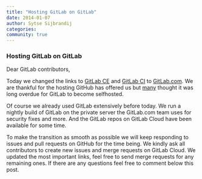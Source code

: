 ```yaml
---
title: "Hosting GitLab on GitLab"
date: 2014-01-07
author: Sytse Sijbrandij
categories:
community: true
---
```


### Hosting GitLab on GitLab

Dear GitLab contributors,

Today we changed the links to [GitLab CE](https://gitlab.com/gitlab-org/gitlab-ce/) and [GitLab CI](https://gitlab.com/gitlab-org/gitlab-ci/) to [GitLab.com](https://www.gitlab.com/gitlab-com/). We are thankful for the hosting GitHub has offered us but [many](https://twitter.com/franckcuny/status/397139473990811648) thought it was long overdue for GitLab to become selfhosted.

<!--more-->

Of course we already used GitLab extensively before today. We run a nightly build of GitLab on the private server the GitLab.com team uses for security fixes and more. And the GitLab repos on GitLab Cloud have been available for some time.

To make the transition as smooth as possible we will keep responding to issues and pull requests on GitHub for the time being. We kindly ask all contributors to create new issues and merge requests on GitLab Cloud. We updated the most important links, feel free to send merge requests for any remaining ones. If there are any questions feel free to comment below this post.
